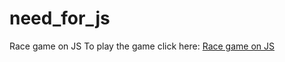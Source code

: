 # need_for_js
Race game on JS
To play the game click here: [Race game on JS](https://catherinap.github.io/need_for_js/index)
